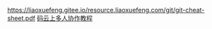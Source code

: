 https://liaoxuefeng.gitee.io/resource.liaoxuefeng.com/git/git-cheat-sheet.pdf
[码云上多人协作教程](https://blog.csdn.net/qq_36517520/article/details/92831896)
